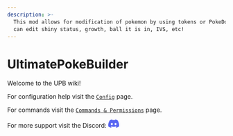```yaml
---
description: >-
  This mod allows for modification of pokemon by using tokens or PokeDollars,
  can edit shiny status, growth, ball it is in, IVS, etc!
---
```


# UltimatePokeBuilder

Welcome to the UPB wiki!

For configuration help visit the [`Config`](config.md) page.

For commands visit the [`Commands & Permissions`](commands-and-permissions.md) page.

For more support visit the Discord: <a href="https://discord.envyware.co.uk"><img src="/img/icon_clyde_blurple_RGB.svg" alt="Discord" width="25"/></a>

